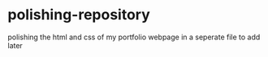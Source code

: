 # polishing-repository
polishing the html and css of my portfolio webpage in a seperate file to add later
